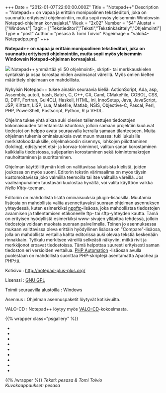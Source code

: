 +++
Date = "2012-01-07T22:00:00.000Z"
Title = "Notepad++"
Description = "Notepad++ on vapaa ja erittäin monipuolinen tekstieditori, joka on suunnattu erityisesti ohjelmointiin, mutta sopii myös yleisemmin Windowsin Notepad-ohjelman korvaajaksi."
Week = "2x02"
Number = "54"
Alustat = ["Windows"]
Tagit = ["Tekstieditori","Teksti","Tekstinkäsittely","Ohjelmointi"]
Type = "post"
Author = "pesasa & Tomi Toivio"
Pageimage = "valo54-Notepadpp.png"
+++


**Notepad++ on vapaa ja erittäin monipuolinen tekstieditori, joka on
suunnattu erityisesti ohjelmointiin, mutta sopii myös yleisemmin
Windowsin Notepad-ohjelman korvaajaksi.**

![ ](/images/valo54-Notepadpp.png "fig:valo54-Notepadpp.png") Notepad++ ymmärtää
yli 50 ohjelmointi-, skripti- tai merkkauskielen syntaksin ja osaa
korostaa niiden avainsanat väreillä. Myös omien kielten määrittely
ohjelmaan on mahdollista.

Nykyisin Notepad++ tukee ainakin seuraavia kieliä: ActionScript, Ada,
asp, Assembly, autolt, bash, Batch, C, C++, C\#, Caml, CMakeFile, COBOL,
CSS, D, DIFF, Fortran, Gui4CLI, Haskell, HTML, ini, InnoSetup, Java,
JavaScript, JSP, KiXtart, LISP, Lua, Makefile, Matlab, NSIS,
Objective-C, Pascal, Perl, PHP, PowerShell, Postscript, Python, R ja
VHDL.

Ohjelma tukee yhtä aikaa auki olevien tallennettujen tiedostojen
kokonaisuuden tallentamista istuntona, jolloin samaan projektiin
kuuluvat tiedostot on helppo avata seuraavalla kerralla samaan
tilanteeseen. Muita ohjelman tukemia ominaisuuksia ovat muun muassa:
tuki lukuisille merkistökoodauksille, ohjelmakoodin sisennys, lohkojen
piilottaminen (folding), edistyneet etsi- ja korvaa-toiminnot, valitun
sanan korostaminen kaikkialla tiedostossa, suljeparien korostaminen sekä
toimintomakrojen nauhoittaminen ja suorittaminen.

Ohjelman käyttöliittymän kieli on valittavissa lukuisista kielistä,
joiden joukossa on myös suomi. Editorin tekstin värimaailma on myös
täysin kustomoitavissa joko valmiilla teemoilla tai itse valituilla
väreillä. Jos vaaleanpunainen taustaväri kuulostaa hyvältä, voi valita
käyttöön vaikka *Hello Kitty*-teeman.

Editoriin on mahdollista lisätä ominaisuuksia plugin-lisäosilla.
Muutamia lisäosia on mahdollista valita asennettavaksi suoraan ohjelman
asennuksen yhteydessä, kuten esimerkiksi
[nppftp](http://nppftp.sourceforge.net/)-lisäosa, joka mahdollistaa
tiedostojen avaamisen ja tallentamisen etäkoneelle ftp- tai
sftp-yhteyden kautta. Tämä on erityisen hyödyllistä esimerkiksi
www-sivujen ylläpitoa tehdessä, jolloin tiedostoja voidaan muokata
suoraan palvelimella. Toinen jo asennuksessa mukaan valittavissa oleva
erittäin hyödyllinen lisäosa on "Compare"-lisäosa, jolla on mahdollista
vertailla kahta editorissa auki olevaa tekstiä keskenään rinnakkain.
Työkalu merkitsee väreillä selkeästi näkyviin, mitkä rivit ja
merkkijonot eroavat tiedostoissa. Tämä helpottaa suuresti erityisesti
saman tiedoston eri versioiden vertailua. [PHP Automation](http://sourceforge.net/projects/phpfornppplugin/) -lisäosan
avulla puolestaan on mahdollista suorittaa PHP-skriptejä asentamatta
Apachea ja PHP:tä.

Kotisivu
:   <http://notepad-plus-plus.org/>

Lisenssi
:   [GNU GPL](GNU_GPL)

Toimii seuraavilla alustoilla
:   Windows

Asennus
:   Ohjelman asennuspaketit löytyvät kotisivuilta.

VALO-CD
:   Notepad++ löytyy myös
    [VALO-CD](http://www.valo-cd.fi/ilmainen_notepadpp)-kokoelmasta.

{{% wrapper class="psgallery" %}}
-   [ ](/images/notepadpp-1.png)
-   [ ](/images/notepadpp-2.png)
-   [ ](/images/notepadpp-3.png)
-   [ ](/images/notepadpp-4.png)
-   [ ](/images/notepadpp-5.png)
-   [ ](/images/notepadpp-6.png)
-   [ ](/images/notepadpp-7.png)
-   [ ](/images/notepadpp-8.png)
-   [ ](/images/notepadpp-9.png)

{{% /wrapper %}}
*Teksti: pesasa & Tomi Toivio* <br />
*Kuvakaappaukset: pesasa*

